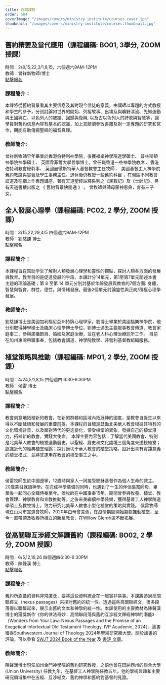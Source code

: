 ```yaml
---
title: 近期課程
order: 504
coverImage: "/images/covers/ministry-institute/courses.cover.jpg"
thumbnail: "/images/covers/ministry-institute/courses.thumbnail.jpg"
---
```

## 舊約精要及當代應用（課程編碼: BO01, 3學分, ZOOM 授課）
時間：2/8,15,22,3/1,8,15，六個週六9AM-12PM\
教師：曾祥新牧師/博士\
[點擊報名](https://form.jotform.com/242686550259162)

### 課程簡介：
本課將從舊約背景看其主要信息及其對現今信徒的意義，由講師以專題的方式教授和學生的參予，分別討論如世界的開始、列祖故事、出埃及與曠野漂流、先知運動與王國興亡、以色列人的被擄、回歸與復興, 以及古以色列人的詩歌與智慧等，讓學員對舊約信息內容有基本的認識，加上其閱讀參攷書籍及對一定專題的研究和寫作，期能有助傳揚聖經的福音真理。
### 教師簡介:
曾祥新牧師早年畢業於香港伯特利神學院，後獲福樂神學院道學碩士、 普林斯頓神學院神學碩士、 英國雪菲爾大學哲學博士。曾任職香港一些神學院教席 、香港伯特利教會總幹事、 英國曼徹斯特華人基督教會主任牧師 、 美國基督工人神學院舊約教席與實習及學生事務主任。退休後仍教授一些舊約科目 ，在灣區不同教會証道及在網上作專題講座，著有天道聖經註釋系列之《民數記》及《士師記》，另有天道書樓出版之 《 舊約背景快閱通 》 。 曾牧師與師母蒙神恩典，育有三子女。
</br>

## 全人發展心理學（課程編碼: PC02, 2 學分, ZOOM 授課）
時間：3/15,22,29,4/5 四個週六9AM-12PM\
教師：劉慈謙 博士\
[點擊報名](https://form.jotform.com/232775455948169)

### 課程簡介：
本課程旨在幫助学生了解對人類發展心理學和靈性的觀點，探討人類各方面的發展與教育。教育目的是促進發展的手段。本課計分14單元，第1至第7單元闡述本書主題的理論基礎；第 8 至第 14 單元分別討基於年齡發展與教育的7個方面: 身體，智慧與智育，群性，德性，與情緒發展。最後2個單元討論靈性與正向/積極心理學發展。 
### 教師簡介:
劉慈謙博士是美國加利福尼亞州持牌心理學家。劉博士畢業於美國福樂神學院，他分別取得神學碩士及臨床心理學博士學位。劉博士過去主要服事教會傳道、教會家庭事工，參與廣播節目、婚姻及家庭治療，並在老人科心理治療診所工作。 目前在加州東灣帶職事奉，包括教會講道、神學院教學、非營利基督教組織服務。
</br>

## 植堂策略與推動（課程編碼: MP01, 2 學分, ZOOM 授課）
時間：4/24,5/1,8,15	四個週四 6:30-9:30PM\
教師：侯雷 博士\
[點擊報名](https://form.jotform.com/242686843106158)

### 課程簡介：
教會刻意地拓植新的教會，在新的群體和區域內拓展神的國度，是教會自誕生以來得以不斷延續和發展的重要前提。本課程的目標是鼓勵北美華人教會根據其特有的文化環境背景，以及面對時代的更迭變化，領受植堂的異象，發掘自己的植堂潛力，拓植新的教會，實踐大使命。
本課主要內容包括：了解當代美國教會、特別是北美華人教會的植堂運動曆史，以聖經、曆史和文化處境三個角度來透視植堂；認識近代的經典植堂理論；探討適切于華人教會的植堂策略，設計出具有實踐意義的植堂模式，並將其運用在教會的植堂事工之中。
### 教師簡介:
侯雷牧師生於中國遼寧，12歲時與家人一同接受耶穌基督作為個人生命的救主。20歲蒙召就讀神學。在完成神學裝備的同時，也遇到了一生的伴侶張寬師母，畢業後一起同心全職侍奉至今。侯牧師在中國事奉15年，期間曾參與牧養、植堂、教會管理、神學教育和宣教推動等。之後來美繼續神學裝備，獲得基督工人神學院道學碩士及教牧博士，致力研究北美華人教會小型化植堂的策略與實踐。
侯雷牧師現任山河市宣道會牧師，2020年由母會差派，在疫情期間開始籌劃推動植堂，至今一直帶領及牧養所植立的新泉教會，在Willow Glen地區不斷拓展。
</br>

## 從高關聯互涉經文解讀舊約（課程編碼: BO02, 2 學分, ZOOM 授課）
時間：6/5,12,19,26	四個週四6:30-9:30PM\
教師：陳聲漢 博士\
[點擊報名](https://form.jotform.com/242687214691160)

### 課程簡介：
舊約所涵蓋的資料非常廣泛，要將這些資料統合在一起實非易事。本課將透過高關聯經文（nexus passages）來探討舊約的統一性。透過這些高關聯經文，很多段落得以聯繫起來，展示出舊約文本和神學的統一性。本課使用的主要教材為陳聲漢博士的獲獎新作《你的律法奇妙：高關聯段落與舊約互涉經文釋經神學的潛能》（Wonders from Your Law: Nexus Passages and the Promise of an Exegetical Intertextual Old Testament Theology, IVP Academic, 2024），該書獲得Southwestern Journal of Theology 2024年聖經研究類大獎。關於該書的評論，可以參看 [SWJT 2024 Book of the Year](https://swbts.edu/news/swjt-names-mere-christian-hermeneutics-its-2024-book-of-the-year/) 及 [書評 文章](https://transform.westernseminary.edu/resources/books-we-enjoyed-2024)。
### 教師簡介:
陳聲漢博士現任加州金門神學院的舊約研究教授，之前他曾在田納西州的聯合大學 (Union University) 任教九年，在基督工人神學院任教五年。他的學術興趣和主要研究領域集中在五經、互涉經文、舊約神學和舊約對基督的見證。
</br>